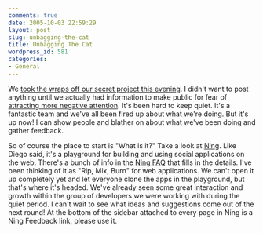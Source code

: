 ```yaml
---
comments: true
date: 2005-10-03 22:59:29
layout: post
slug: unbagging-the-cat
title: Unbagging The Cat
wordpress_id: 581
categories:
- General
---
```


We [took the wraps off our secret project this evening](http://www.dynamicobjects.com/d2r/archives/003278.html). I didn't want to post anything until we actually had information to make public for fear of [attracting more negative attention](http://www.wingedpig.com/archives/000207.html). It's been hard to keep quiet. It's a fantastic team and we've all been fired up about what we're doing. But it's up now! I can show people and blather on about what we've been doing and gather feedback.

So of course the place to start is "What is it?" Take a look at [Ning](http://www.ning.com). Like Diego said, it's a playground for building and using social applications on the web. There's a bunch of info in the [Ning FAQ](http://faq.ning.com/) that fills in the details. I've been thinking of it as "Rip, Mix, Burn" for web applications. We can't open it up completely yet and let everyone clone the apps in the playground, but that's where it's headed. We've already seen some great interaction and growth within the group of developers we were working with during the quiet period. I can't wait to see what ideas and suggestions come out of the next round! At the bottom of the sidebar attached to every page in Ning is a Ning Feedback link, please use it.
